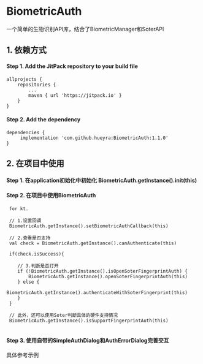 # BiometricAuth

一个简单的生物识别API库，结合了BiometricManager和SoterAPI

## 1. 依赖方式

#### Step 1. Add the JitPack repository to your build file

```
allprojects {
	repositories {
		...
		maven { url 'https://jitpack.io' }
	}
}
```

#### Step 2. Add the dependency

```
dependencies {
	 implementation 'com.github.hueyra:BiometricAuth:1.1.0'
}
```

## 2. 在项目中使用

#### Step 1. 在application初始化中初始化 BiometricAuth.getInstance().init(this)

#### Step 2. 在项目中使用BiometricAuth

```
 for kt.
 
 // 1.设置回调
 BiometricAuth.getInstance().setBiometricAuthCallback(this)
 
 // 2.查看是否支持
 val check = BiometricAuth.getInstance().canAuthenticate(this)
 
 if(check.isSuccess){
 
    // 3.判断是否打开
    if (!BiometricAuth.getInstance().isOpenSoterFingerprintAuth) {
        BiometricAuth.getInstance().openSoterFingerprintAuth(this)
    } else {
        BiometricAuth.getInstance().authenticateWithSoterFingerprint(this)
    }
 }
 
 // 此外，还可以使用Soter判断具体的硬件支持情况
 BiometricAuth.getInstance().isSupportFingerprintAuth(this)


```

#### Step 3. 使用自带的SimpleAuthDialog和AuthErrorDialog完善交互

具体参考示例
